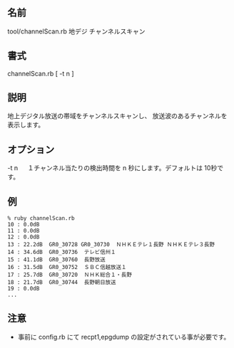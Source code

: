 
## 名前

  tool/channelScan.rb  地デジ チャンネルスキャン 

## 書式

  channelScan.rb [ -t n ]

## 説明

  地上デジタル放送の帯域をチャンネルスキャンし、
  放送波のあるチャンネルを表示します。

## オプション

-t n &emsp; 
１チャンネル当たりの検出時間を n 秒にします。デフォルトは 10秒です。

## 例

```
% ruby channelScan.rb
10 : 0.0dB   
11 : 0.0dB   
12 : 0.0dB   
13 : 22.2dB  GR0_30728 GR0_30730  ＮＨＫＥテレ１長野 ＮＨＫＥテレ３長野 
14 : 34.6dB  GR0_30736  テレビ信州１ 
15 : 41.1dB  GR0_30760  長野放送 
16 : 31.5dB  GR0_30752  ＳＢＣ信越放送１ 
17 : 25.7dB  GR0_30720  ＮＨＫ総合１・長野 
18 : 21.7dB  GR0_30744  長野朝日放送 
19 : 0.0dB
...
```

## 注意
* 事前に config.rb にて recpt1,epgdump の設定がされている事が必要です。
